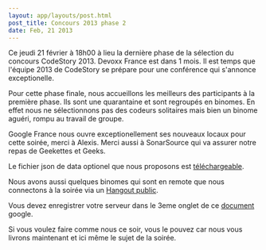 ```yaml
---
layout: app/layouts/post.html
post_title: Concours 2013 phase 2
date: Feb, 21 2013
---
```


Ce jeudi 21 février à 18h00 à lieu la dernière phase de la sélection du concours CodeStory 2013. Devoxx France est dans 1 mois. Il est temps que l'équipe 2013 de CodeStory se prépare pour une conférence qui s'annonce exceptionelle.

Pour cette phase finale, nous accueillons les meilleurs des participants à la première phase. Ils sont une quarantaine et sont regroupés en binomes. En effet nous ne sélectionnons pas des codeurs solitaires mais bien un binome aguéri, rompu au travail de groupe. 

Google France nous ouvre exceptionellement ses nouveaux locaux pour cette soirée, merci à Alexis. Merci aussi à SonarSource qui va assurer notre repas de Geekettes et Geeks.

Le fichier json de data optionel que nous proposons est [téléchargeable](http://code-story.net/data/codestory2013.json).

Nous avons aussi quelques binomes qui sont en remote que nous connectons à la soirée via un [Hangout public](https://plus.google.com/hangouts/_/61646304a06010ac4564c87a5986eeded79da93a?authuser=0&hl=en).

Vous devez enregistrer votre serveur dans le 3eme onglet de ce [document](https://docs.google.com/a/morlhon.net/spreadsheet/ccc?key=0Alr12p0nBBordGtIVkRQVkY4OEJ5VVlacEk4THlhQ0E#gid=2) google.

Si vous voulez faire comme nous ce soir, vous le pouvez car nous vous livrons maintenant et ici même le sujet de la soirée.

<script src="http://speakerdeck.com/embed/04f7f8605e5d0130e3c5123138132f99.js"></script>
